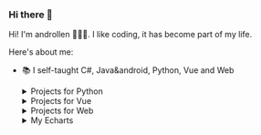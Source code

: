 ### Hi there 👋

<!--
**androllen/androllen** is a ✨ _special_ ✨ repository because its `README.md` (this file) appears on your GitHub profile.

Here are some ideas to get you started:

- 🔭 I’m currently working on ...
- 🌱 I’m currently learning ...
- 👯 I’m looking to collaborate on ...
- 🤔 I’m looking for help with ...
- 💬 Ask me about ...
- 📫 How to reach me: ...
- 😅 Pronouns: ...
- ⚡ Fun fact: ...
- 📷 camera
- 😄 smile
- ❤️ heart
-->


Hi! I'm androllen 🙋🏽‍♂️. I like coding, it has become part of my life. 

Here's about me:

- 📚 I self-taught C#, Java&android, Python, Vue and Web

  <details>
    <summary>Projects for Python</summary>
  
  [![ReadMe Card](https://github-readme-stats.vercel.app/api/pin/?username=androllen&repo=demoDjango)](https://github.com/androllen/demoDjango)
  [![ReadMe Card](https://github-readme-stats.vercel.app/api/pin/?username=androllen&repo=djangoShare)](https://github.com/androllen/djangoShare)
  
  </details>


  <details>
    <summary>Projects for Vue</summary>

  [![ReadMe Card](https://github-readme-stats.vercel.app/api/pin/?username=androllen&repo=sqlitejs)](https://github.com/androllen/sqlitejs)
  [![ReadMe Card](https://github-readme-stats.vercel.app/api/pin/?username=androllen&repo=svga-vue)](https://github.com/androllen/svga-vue)
  [![ReadMe Card](https://github-readme-stats.vercel.app/api/pin/?username=androllen&repo=layout-ui)](https://github.com/androllen/layout-ui)
  
  </details>
  
  <details>
    <summary>Projects for Web</summary>

  [![ReadMe Card](https://github-readme-stats.vercel.app/api/pin/?username=androllen&repo=AnWorker)](https://github.com/androllen/AnWorker)
  
  </details>
    

  <details>
    <summary>My Echarts</summary>
  
  [![androllen's github stats](https://github-readme-stats.vercel.app/api?username=androllen)](https://github.com/androllen/github-readme-stats)

  [![Top Langs](https://github-readme-stats.vercel.app/api/top-langs/?username=androllen&layout=compact)](https://github.com/androllen/github-readme-stats)

  </details>

